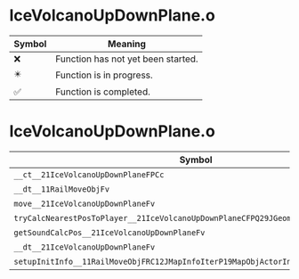 # IceVolcanoUpDownPlane.o
| Symbol | Meaning 
| ------------- | ------------- 
| :x: | Function has not yet been started. 
| :eight_pointed_black_star: | Function is in progress. 
| :white_check_mark: | Function is completed. 


# IceVolcanoUpDownPlane.o
| Symbol | Decompiled? |
| ------------- | ------------- |
| `__ct__21IceVolcanoUpDownPlaneFPCc` | :x: |
| `__dt__11RailMoveObjFv` | :x: |
| `move__21IceVolcanoUpDownPlaneFv` | :x: |
| `tryCalcNearestPosToPlayer__21IceVolcanoUpDownPlaneCFPQ29JGeometry8TVec3&lt;f&gt;` | :x: |
| `getSoundCalcPos__21IceVolcanoUpDownPlaneFv` | :x: |
| `__dt__21IceVolcanoUpDownPlaneFv` | :x: |
| `setupInitInfo__11RailMoveObjFRC12JMapInfoIterP19MapObjActorInitInfo` | :x: |
